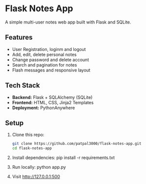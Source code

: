 # Flask Notes App

A simple multi-user notes web app built with Flask and SQLite.

## Features
- User Registration, loginm and logout
- Add, edit, delete personal notes
- Change password and delete account
- Search and pagination for notes
- Flash messages and responsive layout

## Tech Stack
- **Backend:** Flask + SQLAlchemy (SQLite)
- **Frontend:** HTML, CSS, Jinja2 Templates
- **Deployment:** PythonAnywhere

## Setup
1.  Clone this repo:
    ```bash
    git clone https://github.com/patpal3000/flask-notes-app.git
    cd flask-notes-app

2.  Install dependencies:
    pip install -r requirements.txt

3.  Run locally:
    python app.py

4.  Visit http://127.0.0.1:500